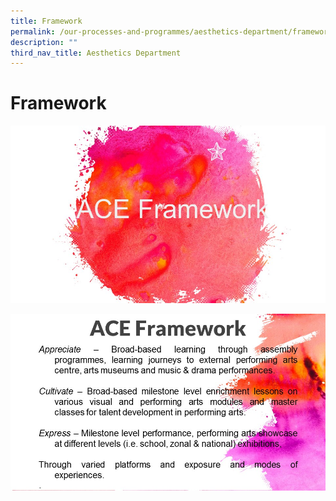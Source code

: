 ```yaml
---
title: Framework
permalink: /our-processes-and-programmes/aesthetics-department/framework
description: ""
third_nav_title: Aesthetics Department
---
```

# **Framework**

![](/images/Slide3%20(1).jpg)

![](/images/Slide4%20(1).jpg)